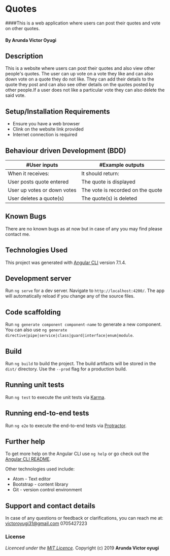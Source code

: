 # Quotes
####This is a web application where users can post their quotes and vote on other quotes.

#### By **Arunda Victor Oyugi**

## Description
This is a website where users can post their quotes and also view other people's quotes. The user can up vote on a vote they like and can also down vote on a quote they do not like. They can add their details to the quote they post and can also see other details on the quotes posted by other people.If a user does not like a particular vote they can also delete the said vote.


## Setup/Installation Requirements
* Ensure you have a web browser
* Clink on the website link provided
* Internet connection is required


## Behaviour driven Development (BDD)
|#User inputs   |  #Example outputs |         
|---------------|-------------------|
|When it receives:               | It should return:                  |
| User posts quote entered              | The quote is displayed                  |
| User up votes or down votes              | The vote is recorded on the quote                  |
| User deletes a quote(s)              | The quote(s) is deleted                  |

## Known Bugs
There are no known bugs as at now but in case of any you may find please contact me.

## Technologies Used
This project was generated with [Angular CLI](https://github.com/angular/angular-cli) version 7.1.4.

## Development server

Run `ng serve` for a dev server. Navigate to `http://localhost:4200/`. The app will automatically reload if you change any of the source files.

## Code scaffolding

Run `ng generate component component-name` to generate a new component. You can also use `ng generate directive|pipe|service|class|guard|interface|enum|module`.

## Build

Run `ng build` to build the project. The build artifacts will be stored in the `dist/` directory. Use the `--prod` flag for a production build.

## Running unit tests

Run `ng test` to execute the unit tests via [Karma](https://karma-runner.github.io).

## Running end-to-end tests

Run `ng e2e` to execute the end-to-end tests via [Protractor](http://www.protractortest.org/).

## Further help

To get more help on the Angular CLI use `ng help` or go check out the [Angular CLI README](https://github.com/angular/angular-cli/blob/master/README.md).

Other technologies used include:
* Atom - Text editor
* Bootstrap - content library
* Git - version control environment

## Support and contact details
In case of any questions or feedback or clarifications, you can reach me at:
victoroyugi31@gmail.com
0705427223
### License
*Licenced under the [MIT Licence](LICENCE).*
Copyright (c) 2019 **Arunda Victor oyugi**
